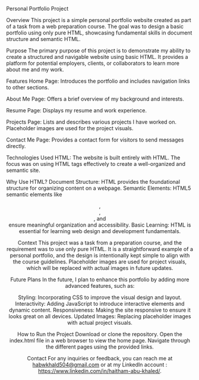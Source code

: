 Personal Portfolio Project

Overview
This project is a simple personal portfolio website created as part of a task from a web preparation course. The goal was to design a basic portfolio using only pure HTML, showcasing fundamental skills in document structure and semantic HTML.

Purpose
The primary purpose of this project is to demonstrate my ability to create a structured and navigable website using basic HTML. It provides a platform for potential employers, clients, or collaborators to learn more about me and my work.

Features
Home Page: Introduces the portfolio and includes navigation links to other sections.

About Me Page: Offers a brief overview of my background and interests.

Resume Page: Displays my resume and work experience.

Projects Page: Lists and describes various projects I have worked on. Placeholder images are used for the project visuals.

Contact Me Page: Provides a contact form for visitors to send messages directly.

Technologies Used
HTML: The website is built entirely with HTML. The focus was on using HTML tags effectively to create a well-organized and semantic site.

Why Use HTML?
Document Structure: HTML provides the foundational structure for organizing content on a webpage.
Semantic Elements: HTML5 semantic elements like <header>, <nav>, <section>, and <footer> ensure meaningful organization and accessibility.
Basic Learning: HTML is essential for learning web design and development fundamentals.

Context
This project was a task from a preparation course, and the requirement was to use only pure HTML. It is a straightforward example of a personal portfolio, and the design is intentionally kept simple to align with the course guidelines. Placeholder images are used for project visuals, which will be replaced with actual images in future updates.

Future Plans
In the future, I plan to enhance this portfolio by adding more advanced features, such as:

Styling: Incorporating CSS to improve the visual design and layout.
Interactivity: Adding JavaScript to introduce interactive elements and dynamic content.
Responsiveness: Making the site responsive to ensure it looks great on all devices.
Updated Images: Replacing placeholder images with actual project visuals.

How to Run the Project
Download or clone the repository.
Open the index.html file in a web browser to view the home page.
Navigate through the different pages using the provided links.

Contact
For any inquiries or feedback, you can reach me at habwkhald504@gmail.com or at my LinkedIn account : https://www.linkedin.com/in/haitham-abu-khaled/.
